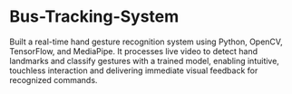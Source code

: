 # Bus-Tracking-System
Built a real-time hand gesture recognition system using Python, OpenCV, TensorFlow, and MediaPipe. It processes live video to detect hand landmarks and classify gestures with a trained model, enabling intuitive, touchless interaction and delivering immediate visual feedback for recognized commands.
